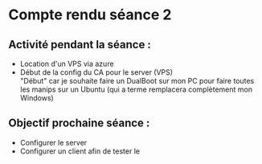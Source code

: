 # Compte rendu séance 2

## Activité pendant la séance :  
- Location d'un VPS via azure
- Début de la config du CA pour le server (VPS)  
"Début" car je souhaite faire un DualBoot sur mon PC pour faire toutes les manips sur un Ubuntu (qui a terme remplacera complètement mon Windows)

## Objectif prochaine séance :  
- Configurer le server
- Configurer un client afin de tester le
